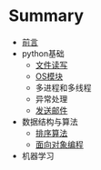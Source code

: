 # Summary

* [前言](README.md)
* python基础
    * [文件读写](Python基础/files.md)
    * [OS模块](Python基础/OS.md)
    * 多进程和多线程
    * 异常处理
    * [发送邮件](Python基础/发送邮件.md)
* 数据结构与算法
    * [排序算法](数据结构与算法/sort.md)
    * [面向对象编程](数据结构与算法/OOP.md)
* 机器学习

